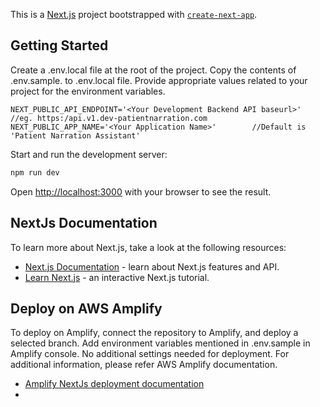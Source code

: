 This is a [Next.js](https://nextjs.org/) project bootstrapped with [`create-next-app`](https://github.com/vercel/next.js/tree/canary/packages/create-next-app).

## Getting Started

Create a .env.local file at the root of the project. Copy the contents of .env.sample. to .env.local file. Provide appropriate values related to your project for the environment variables.

```
NEXT_PUBLIC_API_ENDPOINT='<Your Development Backend API baseurl>'      //eg. https:/api.v1.dev-patientnarration.com
NEXT_PUBLIC_APP_NAME='<Your Application Name>'        //Default is 'Patient Narration Assistant'
```

Start and run the development server:

```bash
npm run dev
```

Open [http://localhost:3000](http://localhost:3000) with your browser to see the result.

## NextJs Documentation

To learn more about Next.js, take a look at the following resources:

- [Next.js Documentation](https://nextjs.org/docs) - learn about Next.js features and API.
- [Learn Next.js](https://nextjs.org/learn) - an interactive Next.js tutorial.

## Deploy on AWS Amplify

To deploy on Amplify, connect the repository to Amplify, and deploy a selected branch. Add environment variables mentioned in
.env.sample in Amplify console. No additional settings needed for deployment. For additional information, please refer AWS Amplify documentation.

- [Amplify NextJs deployment documentation](https://docs.aws.amazon.com/amplify/latest/userguide/deploy-nextjs-app.html)
- 
